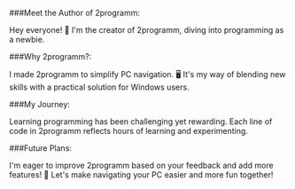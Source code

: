 ###Meet the Author of 2programm:

Hey everyone! 👋 I'm the creator of 2programm, diving into programming as a newbie.

###Why 2programm?:

I made 2programm to simplify PC navigation. 🖥️ It's my way of blending new skills with a practical solution for Windows users.

###My Journey:

Learning programming has been challenging yet rewarding. Each line of code in 2programm reflects hours of learning and experimenting.

###Future Plans:

I'm eager to improve 2programm based on your feedback and add more features! 🚀 Let's make navigating your PC easier and more fun together!

